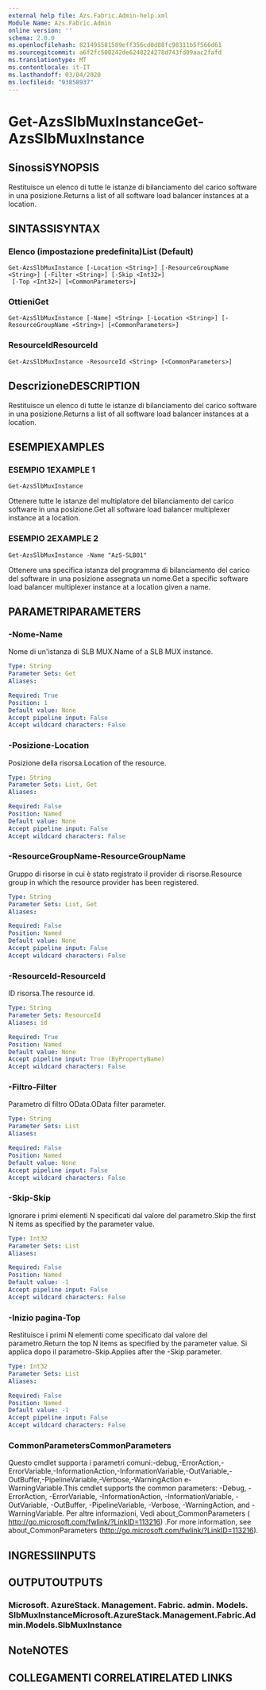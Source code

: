 ```yaml
---
external help file: Azs.Fabric.Admin-help.xml
Module Name: Azs.Fabric.Admin
online version: ''
schema: 2.0.0
ms.openlocfilehash: 821495581589eff356cd0d88fc98311b5f566d61
ms.sourcegitcommit: a6f2fc500242de6248224278d743fd09aac2fafd
ms.translationtype: MT
ms.contentlocale: it-IT
ms.lasthandoff: 03/04/2020
ms.locfileid: "93858937"
---
```

# <span data-ttu-id="9ab8a-101">Get-AzsSlbMuxInstance</span><span class="sxs-lookup"><span data-stu-id="9ab8a-101">Get-AzsSlbMuxInstance</span></span>

## <span data-ttu-id="9ab8a-102">Sinossi</span><span class="sxs-lookup"><span data-stu-id="9ab8a-102">SYNOPSIS</span></span>
<span data-ttu-id="9ab8a-103">Restituisce un elenco di tutte le istanze di bilanciamento del carico software in una posizione.</span><span class="sxs-lookup"><span data-stu-id="9ab8a-103">Returns a list of all software load balancer instances at a location.</span></span>

## <span data-ttu-id="9ab8a-104">SINTASSI</span><span class="sxs-lookup"><span data-stu-id="9ab8a-104">SYNTAX</span></span>

### <span data-ttu-id="9ab8a-105">Elenco (impostazione predefinita)</span><span class="sxs-lookup"><span data-stu-id="9ab8a-105">List (Default)</span></span>
```
Get-AzsSlbMuxInstance [-Location <String>] [-ResourceGroupName <String>] [-Filter <String>] [-Skip <Int32>]
 [-Top <Int32>] [<CommonParameters>]
```

### <span data-ttu-id="9ab8a-106">Ottieni</span><span class="sxs-lookup"><span data-stu-id="9ab8a-106">Get</span></span>
```
Get-AzsSlbMuxInstance [-Name] <String> [-Location <String>] [-ResourceGroupName <String>] [<CommonParameters>]
```

### <span data-ttu-id="9ab8a-107">ResourceId</span><span class="sxs-lookup"><span data-stu-id="9ab8a-107">ResourceId</span></span>
```
Get-AzsSlbMuxInstance -ResourceId <String> [<CommonParameters>]
```

## <span data-ttu-id="9ab8a-108">Descrizione</span><span class="sxs-lookup"><span data-stu-id="9ab8a-108">DESCRIPTION</span></span>
<span data-ttu-id="9ab8a-109">Restituisce un elenco di tutte le istanze di bilanciamento del carico software in una posizione.</span><span class="sxs-lookup"><span data-stu-id="9ab8a-109">Returns a list of all software load balancer instances at a location.</span></span>

## <span data-ttu-id="9ab8a-110">ESEMPI</span><span class="sxs-lookup"><span data-stu-id="9ab8a-110">EXAMPLES</span></span>

### <span data-ttu-id="9ab8a-111">ESEMPIO 1</span><span class="sxs-lookup"><span data-stu-id="9ab8a-111">EXAMPLE 1</span></span>
```
Get-AzsSlbMuxInstance
```

<span data-ttu-id="9ab8a-112">Ottenere tutte le istanze del multiplatore del bilanciamento del carico software in una posizione.</span><span class="sxs-lookup"><span data-stu-id="9ab8a-112">Get all software load balancer multiplexer instance at a location.</span></span>

### <span data-ttu-id="9ab8a-113">ESEMPIO 2</span><span class="sxs-lookup"><span data-stu-id="9ab8a-113">EXAMPLE 2</span></span>
```
Get-AzsSlbMuxInstance -Name "AzS-SLB01"
```

<span data-ttu-id="9ab8a-114">Ottenere una specifica istanza del programma di bilanciamento del carico del software in una posizione assegnata un nome.</span><span class="sxs-lookup"><span data-stu-id="9ab8a-114">Get a specific software load balancer multiplexer instance at a location given a name.</span></span>

## <span data-ttu-id="9ab8a-115">PARAMETRI</span><span class="sxs-lookup"><span data-stu-id="9ab8a-115">PARAMETERS</span></span>

### <span data-ttu-id="9ab8a-116">-Nome</span><span class="sxs-lookup"><span data-stu-id="9ab8a-116">-Name</span></span>
<span data-ttu-id="9ab8a-117">Nome di un'istanza di SLB MUX.</span><span class="sxs-lookup"><span data-stu-id="9ab8a-117">Name of a SLB MUX instance.</span></span>

```yaml
Type: String
Parameter Sets: Get
Aliases:

Required: True
Position: 1
Default value: None
Accept pipeline input: False
Accept wildcard characters: False
```

### <span data-ttu-id="9ab8a-118">-Posizione</span><span class="sxs-lookup"><span data-stu-id="9ab8a-118">-Location</span></span>
<span data-ttu-id="9ab8a-119">Posizione della risorsa.</span><span class="sxs-lookup"><span data-stu-id="9ab8a-119">Location of the resource.</span></span>

```yaml
Type: String
Parameter Sets: List, Get
Aliases:

Required: False
Position: Named
Default value: None
Accept pipeline input: False
Accept wildcard characters: False
```

### <span data-ttu-id="9ab8a-120">-ResourceGroupName</span><span class="sxs-lookup"><span data-stu-id="9ab8a-120">-ResourceGroupName</span></span>
<span data-ttu-id="9ab8a-121">Gruppo di risorse in cui è stato registrato il provider di risorse.</span><span class="sxs-lookup"><span data-stu-id="9ab8a-121">Resource group in which the resource provider has been registered.</span></span>

```yaml
Type: String
Parameter Sets: List, Get
Aliases:

Required: False
Position: Named
Default value: None
Accept pipeline input: False
Accept wildcard characters: False
```

### <span data-ttu-id="9ab8a-122">-ResourceId</span><span class="sxs-lookup"><span data-stu-id="9ab8a-122">-ResourceId</span></span>
<span data-ttu-id="9ab8a-123">ID risorsa.</span><span class="sxs-lookup"><span data-stu-id="9ab8a-123">The resource id.</span></span>

```yaml
Type: String
Parameter Sets: ResourceId
Aliases: id

Required: True
Position: Named
Default value: None
Accept pipeline input: True (ByPropertyName)
Accept wildcard characters: False
```

### <span data-ttu-id="9ab8a-124">-Filtro</span><span class="sxs-lookup"><span data-stu-id="9ab8a-124">-Filter</span></span>
<span data-ttu-id="9ab8a-125">Parametro di filtro OData.</span><span class="sxs-lookup"><span data-stu-id="9ab8a-125">OData filter parameter.</span></span>

```yaml
Type: String
Parameter Sets: List
Aliases:

Required: False
Position: Named
Default value: None
Accept pipeline input: False
Accept wildcard characters: False
```

### <span data-ttu-id="9ab8a-126">-Skip</span><span class="sxs-lookup"><span data-stu-id="9ab8a-126">-Skip</span></span>
<span data-ttu-id="9ab8a-127">Ignorare i primi elementi N specificati dal valore del parametro.</span><span class="sxs-lookup"><span data-stu-id="9ab8a-127">Skip the first N items as specified by the parameter value.</span></span>

```yaml
Type: Int32
Parameter Sets: List
Aliases:

Required: False
Position: Named
Default value: -1
Accept pipeline input: False
Accept wildcard characters: False
```

### <span data-ttu-id="9ab8a-128">-Inizio pagina</span><span class="sxs-lookup"><span data-stu-id="9ab8a-128">-Top</span></span>
<span data-ttu-id="9ab8a-129">Restituisce i primi N elementi come specificato dal valore del parametro.</span><span class="sxs-lookup"><span data-stu-id="9ab8a-129">Return the top N items as specified by the parameter value.</span></span>
<span data-ttu-id="9ab8a-130">Si applica dopo il parametro-Skip.</span><span class="sxs-lookup"><span data-stu-id="9ab8a-130">Applies after the -Skip parameter.</span></span>

```yaml
Type: Int32
Parameter Sets: List
Aliases:

Required: False
Position: Named
Default value: -1
Accept pipeline input: False
Accept wildcard characters: False
```

### <span data-ttu-id="9ab8a-131">CommonParameters</span><span class="sxs-lookup"><span data-stu-id="9ab8a-131">CommonParameters</span></span>
<span data-ttu-id="9ab8a-132">Questo cmdlet supporta i parametri comuni:-debug,-ErrorAction,-ErrorVariable,-InformationAction,-InformationVariable,-OutVariable,-OutBuffer,-PipelineVariable,-Verbose,-WarningAction e-WarningVariable.</span><span class="sxs-lookup"><span data-stu-id="9ab8a-132">This cmdlet supports the common parameters: -Debug, -ErrorAction, -ErrorVariable, -InformationAction, -InformationVariable, -OutVariable, -OutBuffer, -PipelineVariable, -Verbose, -WarningAction, and -WarningVariable.</span></span> <span data-ttu-id="9ab8a-133">Per altre informazioni, Vedi about_CommonParameters ( http://go.microsoft.com/fwlink/?LinkID=113216) .</span><span class="sxs-lookup"><span data-stu-id="9ab8a-133">For more information, see about_CommonParameters (http://go.microsoft.com/fwlink/?LinkID=113216).</span></span>

## <span data-ttu-id="9ab8a-134">INGRESSI</span><span class="sxs-lookup"><span data-stu-id="9ab8a-134">INPUTS</span></span>

## <span data-ttu-id="9ab8a-135">OUTPUT</span><span class="sxs-lookup"><span data-stu-id="9ab8a-135">OUTPUTS</span></span>

### <span data-ttu-id="9ab8a-136">Microsoft. AzureStack. Management. Fabric. admin. Models. SlbMuxInstance</span><span class="sxs-lookup"><span data-stu-id="9ab8a-136">Microsoft.AzureStack.Management.Fabric.Admin.Models.SlbMuxInstance</span></span>

## <span data-ttu-id="9ab8a-137">Note</span><span class="sxs-lookup"><span data-stu-id="9ab8a-137">NOTES</span></span>

## <span data-ttu-id="9ab8a-138">COLLEGAMENTI CORRELATI</span><span class="sxs-lookup"><span data-stu-id="9ab8a-138">RELATED LINKS</span></span>
